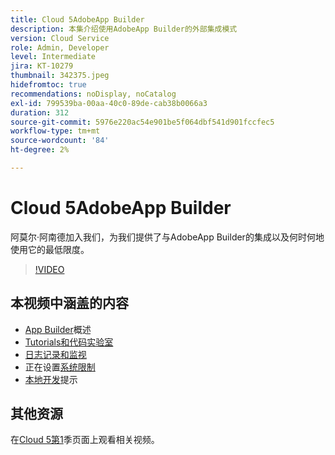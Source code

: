 ```yaml
---
title: Cloud 5AdobeApp Builder
description: 本集介绍使用AdobeApp Builder的外部集成模式
version: Cloud Service
role: Admin, Developer
level: Intermediate
jira: KT-10279
thumbnail: 342375.jpeg
hidefromtoc: true
recommendations: noDisplay, noCatalog
exl-id: 799539ba-00aa-40c0-89de-cab38b0066a3
duration: 312
source-git-commit: 5976e220ac54e901be5f064dbf541d901fccfec5
workflow-type: tm+mt
source-wordcount: '84'
ht-degree: 2%

---
```


# Cloud 5AdobeApp Builder

阿莫尔·阿南德加入我们，为我们提供了与AdobeApp Builder的集成以及何时何地使用它的最低限度。

>[!VIDEO](https://video.tv.adobe.com/v/342375?quality=12&learn=on)

## 本视频中涵盖的内容

+ [App Builder](https://developer.adobe.com/app-builder/docs/overview/)概述
+ [Tutorials和代码实验室](https://developer.adobe.com/app-builder/docs/resources/)
+ [日志记录和监视](https://adobedocs.github.io/adobeio-runtime/guides/logging_monitoring.html#retrieving-activations-for-blocking-successful-calls)
+ 正在设置[系统限制](https://adobedocs.github.io/adobeio-runtime/guides/system_settings.html)
+ [本地开发](https://developer.adobe.com/app-builder/docs/resources/debugging/)提示

## 其他资源

在[Cloud 5第1](cloud5-season-1.md)季页面上观看相关视频。

